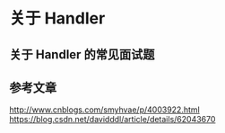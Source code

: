 # 关于 Handler



## 关于 Handler 的常见面试题


## 参考文章
http://www.cnblogs.com/smyhvae/p/4003922.html
https://blog.csdn.net/davidddl/article/details/62043670

